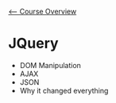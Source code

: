 [<-- Course Overview](../../1-Overview/overview.md)
# JQuery
* DOM Manipulation
* AJAX
* JSON
* Why it changed everything